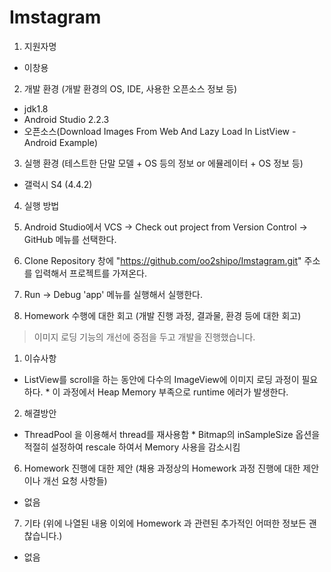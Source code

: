 # Imstagram

1. 지원자명
 - 이창용

2. 개발 환경 (개발 환경의 OS, IDE, 사용한 오픈소스 정보 등)
 - jdk1.8
 - Android Studio 2.2.3
 - 오픈소스(Download Images From Web And Lazy Load In ListView - Android Example)

3. 실행 환경 (테스트한 단말 모델 + OS 등의 정보 or 에뮬레이터 + OS 정보 등)
 - 갤럭시 S4 (4.4.2)

4. 실행 방법
  1. Android Studio에서 VCS -> Check out project from Version Control -> GitHub 메뉴를 선택한다.
  2. Clone Repository 창에 "https://github.com/oo2shipo/Imstagram.git" 주소를 입력해서 프로젝트를 가져온다.
  3. Run -> Debug 'app' 메뉴를 실행해서 실행한다.

5. Homework 수행에 대한 회고 (개발 진행 과정, 결과물, 환경 등에 대한 회고)
> 이미지 로딩 기능의 개선에 중점을 두고 개발을 진행했습니다.
 1. 이슈사항
   * ListView를 scroll을 하는 동안에 다수의 ImageView에 이미지 로딩 과정이 필요하다.
    * 이 과정에서 Heap Memory 부족으로 runtime 에러가 발생한다.
 2. 해결방안
   * ThreadPool 을 이용해서 thread를 재사용함 
    * Bitmap의 inSampleSize 옵션을 적절히 설정하여 rescale 하여서 Memory 사용을 감소시킴 

6. Homework 진행에 대한 제안 (채용 과정상의 Homework 과정 진행에 대한 제안이나 개선 요청 사항들)
 - 없음

7. 기타 (위에 나열된 내용 이외에 Homework 과 관련된 추가적인 어떠한 정보든 괜찮습니다.)
 - 없음
